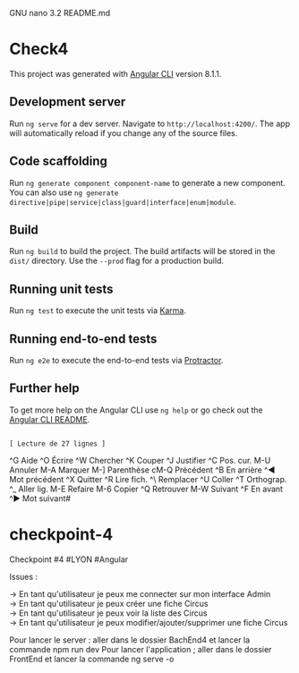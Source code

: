   GNU nano 3.2                                                                                     README.md

# Check4

This project was generated with [Angular CLI](https://github.com/angular/angular-cli) version 8.1.1.

## Development server

Run `ng serve` for a dev server. Navigate to `http://localhost:4200/`. The app will automatically reload if you change any of the source files.

## Code scaffolding

Run `ng generate component component-name` to generate a new component. You can also use `ng generate directive|pipe|service|class|guard|interface|enum|module`.

## Build

Run `ng build` to build the project. The build artifacts will be stored in the `dist/` directory. Use the `--prod` flag for a production build.

## Running unit tests

Run `ng test` to execute the unit tests via [Karma](https://karma-runner.github.io).

## Running end-to-end tests

Run `ng e2e` to execute the end-to-end tests via [Protractor](http://www.protractortest.org/).

## Further help

To get more help on the Angular CLI use `ng help` or go check out the [Angular CLI README](https://github.com/angular/angular-cli/blob/master/README.md).















                                                                                         [ Lecture de 27 lignes ]
^G Aide         ^O Écrire       ^W Chercher     ^K Couper       ^J Justifier    ^C Pos. cur.    M-U Annuler     M-A Marquer     M-] Parenthèse cM-Q Précédent   ^B En arrière   ^◀ Mot précédent
^X Quitter      ^R Lire fich.   ^\ Remplacer    ^U Coller       ^T Orthograp.   ^_ Aller lig.   M-E Refaire     M-6 Copier      ^Q Retrouver    M-W Suivant     ^F En avant     ^▶ Mot suivant# 

# checkpoint-4
Checkpoint #4  #LYON #Angular

Issues : 

-> En tant qu'utilisateur je peux me connecter sur mon interface Admin<br/>
-> En tant qu'utilisateur je peux créer une fiche Circus<br/>
-> En tant qu'utilisateur je peux voir la liste des Circus<br/>
-> En tant qu'utilisateur je peux modifier/ajouter/supprimer une fiche 
Circus

Pour lancer le server : aller dans le dossier BachEnd4  et lancer la commande npm run dev
Pour lancer l'application ; aller dans le dossier FrontEnd et lancer la commande ng serve -o 
